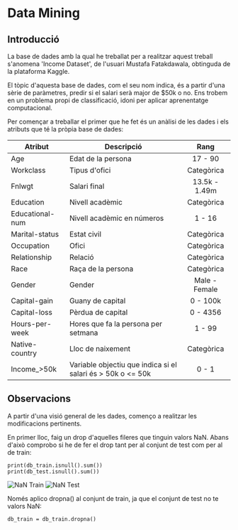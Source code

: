 # Data Mining
## Introducció
La base de dades amb la qual he treballat per a realitzar aquest treball s'anomena 'Income Dataset', de l'usuari Mustafa Fatakdawala, obtinguda de la plataforma Kaggle.

El tòpic d'aquesta base de dades, com el seu nom indica, és a partir d'una sèrie de paràmetres, predir si el salari serà major de $50k o no. Ens trobem en un problema propi
de classificació, idoni per aplicar aprenentatge computacional.

Per començar a treballar el primer que he fet és un anàlisi de les dades i els atributs que té la pròpia base de dades:

| Atribut | Descripció | Rang |
| ---------- | ---------- | :----------: |
| Age | Edat de la persona | 17 - 90 |
| Workclass | Tipus d'ofici | Categòrica |
| Fnlwgt | Salari final | 13.5k - 1.49m |
| Education | Nivell acadèmic | Categòrica |
| Educational-num | Nivell acadèmic en números | 1 - 16 |
| Marital-status | Estat civil | Categòrica |
| Occupation | Ofici | Categòrica |
| Relationship | Relació | Categòrica |
| Race | Raça de la persona | Categòrica |
| Gender | Gender | Male - Female |
| Capital-gain | Guany de capital | 0 - 100k |
| Capital-loss | Pèrdua de capital | 0 - 4356 |
| Hours-per-week | Hores que fa la persona per setmana | 1 - 99 |
| Native-country | Lloc de naixement | Categòrica |
| Income_>50k | Variable objectiu que indica si el salari és > 50k o <= 50k | 0 - 1 |


## Observacions
A partir d'una visió general de les dades, començo a realitzar les modificacions pertinents.

En primer lloc, faig un drop d'aquelles fileres que tinguin valors NaN. Abans d'això comprobo si he de fer el drop tant per al conjunt de test com per al de train:
```
print(db_train.isnull().sum())
print(db_test.isnull().sum())
```
![NaN Train](https://user-images.githubusercontent.com/72317069/145294350-7e0dcca6-5d8b-4bea-adf3-68f908afbfde.png)
![NaN Test](https://user-images.githubusercontent.com/72317069/145294353-627c5a62-b19e-4315-a8c6-ba1a915092c7.png)


Només aplico dropna() al conjunt de train, ja que el conjunt de test no te valors NaN:
```
db_train = db_train.dropna()
```
